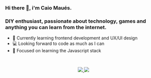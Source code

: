 ### Hi there :vulcan_salute:, i'm Caio Maués.

### DIY enthusiast, passionate about technology, games and anything you can learn from the internet.

- 🌱 Currently learning frontend development and UX/UI design
- 💻 Looking forward to code as much as I can
- 🧠 Focused on learning the Javascript stack


<br>


<p align='center'>

 <a href="https://www.instagram.com/caiovmaues/">
    <img src="https://img.shields.io/badge/instagram-%23E4405F.svg?&style=for-the-badge&logo=instagram&logoColor=white" />        
  </a>
  
  <a href="https://www.linkedin.com/in/caiovmaues/">
    <img src="https://img.shields.io/badge/linkedin-%230077B5.svg?&style=for-the-badge&logo=linkedin&logoColor=white" />
  </a>
  
 </p>
